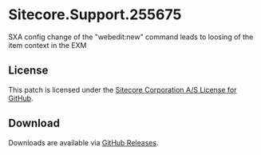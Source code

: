 # Sitecore.Support.255675
SXA config change of the &quot;webedit:new&quot; command leads to loosing of the item context in the EXM

## License  
This patch is licensed under the [Sitecore Corporation A/S License for GitHub](https://github.com/sitecoresupport/Sitecore.Support.255675/blob/master/LICENSE).  

## Download  
Downloads are available via [GitHub Releases](https://github.com/sitecoresupport/Sitecore.Support.255675/releases).  
